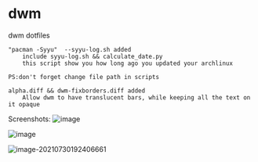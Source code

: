 # dwm
dwm dotfiles

```
"pacman -Syyu"  --syyu-log.sh added
	include syyu-log.sh && calculate_date.py
	this script show you how long ago you updated your archlinux

PS:don't forget change file path in scripts
```

```
alpha.diff && dwm-fixborders.diff added
	Allow dwm to have translucent bars, while keeping all the text on it opaque
```

Screenshots:
![image](https://user-images.githubusercontent.com/42199147/126334103-9e272543-2b69-4f9a-91f4-bf983223c49a.png)

![image](https://user-images.githubusercontent.com/42199147/126334201-a2247393-ff66-49c5-921f-1613c645d8be.png)



![image-20210730192406661](https://gitee.com/SherLockW/cloudimage/raw/master//image-20210730192406661.png)

